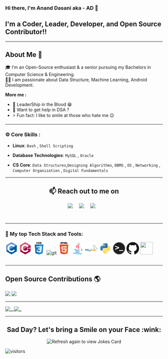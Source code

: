 ### Hi there, I'm Anand Dasani aka - AD 👋

## I'm a Coder, Leader, Developer, and Open Source Contributor!!

---

## About Me 🚀

🎓 I’m an Open-Source enthusiast & a senior pursuing my Bachelors in Computer Science & Engineering. </br>
👨‍💻 I am passionate about Data Structure, Machine Learning, Android Development. </br>

**More me :**

- 🔭 LeaderShip in the Blood 😁
- 💬 Want to get help in DSA ?
- ⚡ Fun fact: I like to smile at those who hate me 😉

---

### :gear: Core Skills :

- **Linux**: `Bash` , `Shell Scripting`

- **Database Technologies**: `MySQL` , `Oracle`

- **CS Core**: `Data Structures`,`Designing Algorithms`, `DBMS` , `OS` , `Networking` , `Computer Organization` , `Digital Fundamentals`

---

<h2 align="center">📫 Reach out to me on</h2>
<p align="center">
  <a href="https://www.instagram.com/ananddasani/"><img src="https://img.shields.io/badge/instagram-%23D14836.svg?&style=for-the-badge&logo=instagram&logoColor=pink" /></a>&nbsp;&nbsp;&nbsp;&nbsp;
  <a target="_blank"href="https://www.linkedin.com/in/anand-dasani-b72954202/"><img src="https://img.shields.io/badge/linkedin-%230077B5.svg?&style=for-the-badge&logo=linkedin&logoColor=white" /></a>&nbsp;&nbsp;&nbsp;&nbsp;
  <a href="mailto:ananddasani0@gmail.com?subject=Hello%20Anand,%20From%20Github"><img src="https://img.shields.io/badge/gmail-%23D14836.svg?&style=for-the-badge&logo=gmail&logoColor=white" /></a>&nbsp;&nbsp;&nbsp;&nbsp;

</p>
<br />

---

### 🔭 My top Tech Stack and Tools:

<p align="left"> <a> <img src="https://raw.githubusercontent.com/devicons/devicon/master/icons/c/c-original.svg" alt="c" width="40" height="40"/> </a> <a> <img src="https://raw.githubusercontent.com/devicons/devicon/master/icons/cplusplus/cplusplus-original.svg" alt="cplusplus" width="40" height="40"/> </a> <a> <img src="https://raw.githubusercontent.com/devicons/devicon/master/icons/css3/css3-original-wordmark.svg" alt="css3" width="40" height="40"/> </a>  </a> <a> <img src="https://www.vectorlogo.zone/logos/git-scm/git-scm-icon.svg" alt="git" width="40" height="40"/> </a> <a> <img src="https://raw.githubusercontent.com/devicons/devicon/master/icons/html5/html5-original-wordmark.svg" alt="html5" width="40" height="40"/> </a> <a> <img src="https://raw.githubusercontent.com/devicons/devicon/master/icons/java/java-original.svg" alt="java" width="40" height="40"/> </a> <a> <img src="https://raw.githubusercontent.com/devicons/devicon/master/icons/mysql/mysql-original-wordmark.svg" alt="mysql" width="40" height="40"/> </a> <a> <img src="https://raw.githubusercontent.com/devicons/devicon/master/icons/python/python-original.svg" alt="python" width="40" height="40"/> </a> <a> <img alt="Terminal" width="40" height="40" src="https://raw.githubusercontent.com/github/explore/80688e429a7d4ef2fca1e82350fe8e3517d3494d/topics/terminal/terminal.png" /> </a> <a> <img alt="GitHub" width="40" height="40" src="https://raw.githubusercontent.com/github/explore/78df643247d429f6cc873026c0622819ad797942/topics/github/github.png" /></a> <a> <img  width="40" height="40" src="https://img.icons8.com/color/48/000000/visual-studio-code-2019.png"/> </a>

<br />
<br />

---

## Open Source Contributions 🌎

<a><img src=https://img.shields.io/badge/Tesseract_Coding-Contributor-orange></a>
<a><img src=https://img.shields.io/badge/Hacktoberfest-Contributor-purple></a>

---

<a href="https://github.com/ananddasani/">
  <img align="center" src="https://github-readme-stats.vercel.app/api?username=ananddasani" alt=".." />
</a>
<a href="https://github.com/Amisha-here/">
  <img align="center" src="https://github-readme-stats.vercel.app/api/top-langs/?username=ananddasani&layout=compact" alt=".."  />
</a>

---

<h2 align="center">Sad Day? Let's bring a Smile on your Face :wink:</h2>
<p align="center">
<img src="https://readme-jokes.vercel.app/api" alt="Refresh again to view Jokes Card" />
</p>

![visitors](https://visitor-badge.laobi.icu/badge?page_id=ananddasani.ananddasani)

